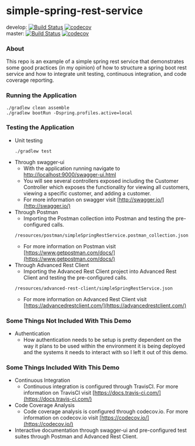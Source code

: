 # simple-spring-rest-service

develop:
[![Build Status](https://travis-ci.org/Cameron-C-Chapman/simple-spring-rest-service.svg?branch=develop)](https://travis-ci.org/Cameron-C-Chapman/simple-spring-rest-service)
[![codecov](https://codecov.io/gh/Cameron-C-Chapman/simple-spring-rest-service/branch/develop/graph/badge.svg)](https://codecov.io/gh/Cameron-C-Chapman/simple-spring-rest-service)
<br/>
master:
[![Build Status](https://travis-ci.org/Cameron-C-Chapman/simple-spring-rest-service.svg?branch=master)](https://travis-ci.org/Cameron-C-Chapman/simple-spring-rest-service)
[![codecov](https://codecov.io/gh/Cameron-C-Chapman/simple-spring-rest-service/branch/master/graph/badge.svg)](https://codecov.io/gh/Cameron-C-Chapman/simple-spring-rest-service)

### About
This repo is an example of a simple spring rest service that demonstrates some good practices (in my opinion) of how to structure a spring boot rest service and how to integrate unit testing, continuous integration, and code coverage reporting.

### Running the Application
```
./gradlew clean assemble
./gradlew bootRun -Dspring.profiles.active=local
```

### Testing the Application
* Unit testing
  ```
  ./gradlew test
  ```
* Through swagger-ui
  * With the application running navigate to [http://localhost:9000/swagger-ui.html](http://localhost:9000/swagger-ui.html)
  * You will see several controllers exposed including the Customer Controller which exposes the functionality for viewing all customers, viewing a specific customer, and adding a customer.
  * For more information on swagger visit [http://swagger.io/](http://swagger.io/)
* Through Postman
  * Importing the Postman collection into Postman and testing the pre-configured calls.
  ```
  /resources/postman/simpleSpringRestService.postman_collection.json
  ```
  * For more information on Postman visit [https://www.getpostman.com/docs/](https://www.getpostman.com/docs/)
* Through Advanced Rest Client
  * Importing the Advanced Rest Client project into Advanced Rest Client and testing the pre-configured calls.
  ```
  /resources/advanced-rest-client/simpleSpringRestService.json
  ```
  * For more information on Advanced Rest Client visit [https://advancedrestclient.com/](https://advancedrestclient.com/)

### Some Things Not Included With This Demo
* Authentication
  * How authentication needs to be setup is pretty dependent on the way it plans to be used within the environment it is being deployed and the systems it needs to interact with so I left it out of this demo.

### Some Things Included With This Demo
* Continuous Integration
  * Continuous integration is configured through TravisCI. For more information on TravisCI visit [https://docs.travis-ci.com/](https://docs.travis-ci.com/)
* Code Coverage Analysis
  * Code coverage analysis is configured through codecov.io. For more information on codecov.io visit [https://codecov.io/](https://codecov.io/)
* Interactive documentation through swagger-ui and pre-configured test suites through Postman and Advanced Rest Client.